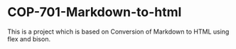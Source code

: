 # COP-701-Markdown-to-html

This is a project which is based on Conversion of Markdown to HTML using flex and bison.

